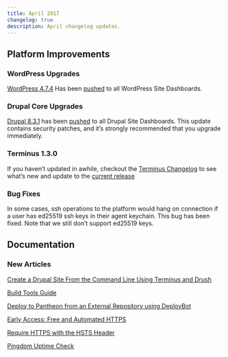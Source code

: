 ```yaml
---
title: April 2017
changelog: true
description: April changelog updates.
---
```

## Platform Improvements

### WordPress Upgrades
[WordPress 4.7.4](https://codex.wordpress.org/Version_4.7.4) Has been [pushed](https://github.com/pantheon-systems/WordPress/pull/112) to all WordPress Site Dashboards.

### Drupal Core Upgrades
[Drupal 8.3.1](https://www.drupal.org/project/drupal/releases/8.3.1) has been [pushed](https://github.com/pantheon-systems/drops-8/commit/bf3942e37ce2d9ce0d9646b3a538b03bc8076c01) to all Drupal Site Dashboards. This update contains security patches, and it’s strongly recommended
 that you upgrade immediately.

### Terminus 1.3.0

If you haven’t updated in awhile, checkout the [Terminus Changelog](/terminus/updates/#changelog) to see what’s new and update to the [current release](/terminus/updates/#update-to-the-current-release-)

### Bug Fixes
In some cases, ssh operations to the platform would hang on connection if a user has ed25519 ssh keys in their agent keychain. This bug has been fixed. Note that we still don’t support ed25519 keys.

## Documentation
### New Articles

[Create a Drupal Site From the Command Line Using Terminus and Drush](/guides/drupal-commandline)

[Build Tools Guide](/guides/build-tools)

[Deploy to Pantheon from an External Repository using DeployBot](/deploybot)

[Early Access: Free and Automated HTTPS](/https)

[Require HTTPS with the HSTS Header](/pantheon-yml)

[Pingdom Uptime Check](/guides/pingdom-uptime-check)
